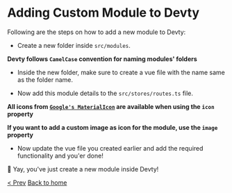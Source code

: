 # Adding Custom Module to Devty

Following are the steps on how to add a new module to Devty:

- Create a new folder inside `src/modules`.

**Devty follows `CamelCase` convention for naming modules' folders**

- Inside the new folder, make sure to create a vue file with the name same as the folder name.

- Now add this module details to the `src/stores/routes.ts` file.

**All icons from [`Google's MaterialIcon`](https://fonts.google.com/icons) are available when using the `icon` property**

**If you want to add a custom image as icon for the module, use the `image` property**

- Now update the vue file you created earlier and add the required functionality and you'er done!

🎉 Yay, you've just create a new module inside Devty!

[< Prev](UNDERSTANDING_FILE_STRUCTURE.md) [Back to home](README.md)
